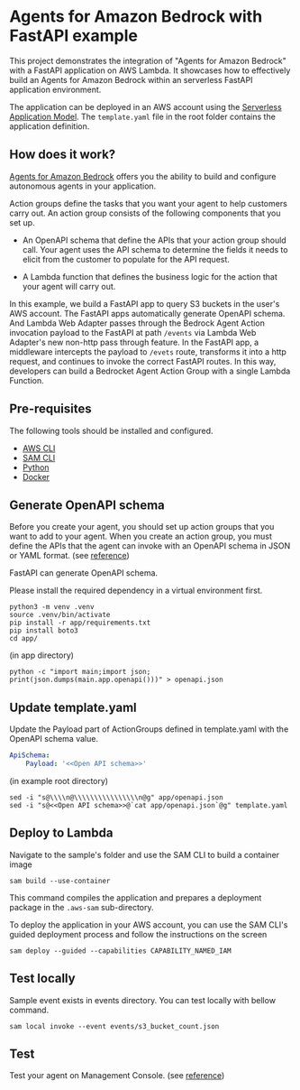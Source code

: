 # Agents for Amazon Bedrock with FastAPI example

This project demonstrates the integration of "Agents for Amazon Bedrock" with a FastAPI application on AWS Lambda. It showcases how to effectively build an Agents for Amazon Bedrock within an serverless FastAPI application environment.

The application can be deployed in an AWS account using the [Serverless Application Model](https://github.com/awslabs/serverless-application-model). The `template.yaml` file in the root folder contains the application definition.

## How does it work?

[Agents for Amazon Bedrock](https://docs.aws.amazon.com/bedrock/latest/userguide/agents.html) offers you the ability to build and configure autonomous agents in your application.

Action groups define the tasks that you want your agent to help customers carry out. An action group consists of the following components that you set up.

- An OpenAPI schema that define the APIs that your action group should call. Your agent uses the API schema to determine the fields it needs to elicit from the customer to populate for the API request.

- A Lambda function that defines the business logic for the action that your agent will carry out.

In this example, we build a FastAPI app to query S3 buckets in the user's AWS account. The FastAPI apps automatically generate OpenAPI schema. And Lambda Web Adapter passes through the Bedrock Agent Action invocation payload to the FastAPI at path `/events` via Lambda Web Adapter's new non-http pass through feature. In the FastAPI app, a middleware intercepts the payload to `/evets` route, transforms it into a http request, and continues to invoke the correct FastAPI routes. In this way, developers can build a Bedrocket Agent Action Group with a single Lambda Function.

## Pre-requisites

The following tools should be installed and configured.

* [AWS CLI](https://aws.amazon.com/cli/)
* [SAM CLI](https://github.com/awslabs/aws-sam-cli)
* [Python](https://www.python.org/)
* [Docker](https://www.docker.com/products/docker-desktop)

## Generate OpenAPI schema

Before you create your agent, you should set up action groups that you want to add to your agent. When you create an action group, you must define the APIs that the agent can invoke with an OpenAPI schema in JSON or YAML format. (see [reference](https://docs.aws.amazon.com/bedrock/latest/userguide/agents-api-schema.html))

FastAPI can generate OpenAPI schema.

Please install the required dependency in a virtual environment first.

```shell
python3 -m venv .venv
source .venv/bin/activate
pip install -r app/requirements.txt
pip install boto3
cd app/
```

(in app directory)

```shell
python -c "import main;import json; print(json.dumps(main.app.openapi()))" > openapi.json
```

## Update template.yaml

Update the Payload part of ActionGroups defined in template.yaml with the OpenAPI schema value.

```yaml
ApiSchema:
    Payload: '<<Open API schema>>'
```

(in example root directory)

```shell
sed -i "s@\\\\n@\\\\\\\\\\\\\\\\n@g" app/openapi.json
sed -i "s@<<Open API schema>>@`cat app/openapi.json`@g" template.yaml
```

## Deploy to Lambda

Navigate to the sample's folder and use the SAM CLI to build a container image

```shell
sam build --use-container
```

This command compiles the application and prepares a deployment package in the `.aws-sam` sub-directory.

To deploy the application in your AWS account, you can use the SAM CLI's guided deployment process and follow the instructions on the screen

```shell
sam deploy --guided --capabilities CAPABILITY_NAMED_IAM
```

## Test locally

Sample event exists in events directory. You can test locally with bellow command.

```shell
sam local invoke --event events/s3_bucket_count.json
```

## Test

Test your agent on Management Console. (see [reference](https://docs.aws.amazon.com/bedrock/latest/userguide/agents-test.html))

